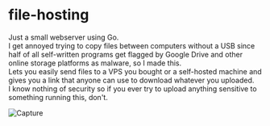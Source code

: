 # file-hosting

Just a small webserver using Go.\
I get annoyed trying to copy files between computers without a USB since half of all self-written programs get flagged by Google Drive and other online storage platforms as malware, so I made this.\
Lets you easily send files to a VPS you bought or a self-hosted machine and gives you a link that anyone can use to download whatever you uploaded.\
I know nothing of security so if you ever try to upload anything sensitive to something running this, don't.

![Capture](https://github.com/Hamilt79/file-hosting/assets/145792745/45ff8339-7cea-4498-938c-861f14dbcf75)
